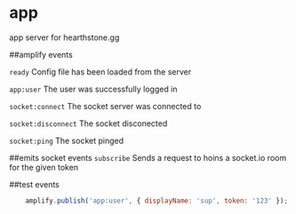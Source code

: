 # app
app server for hearthstone.gg

##amplify events

`` ready `` Config file has been loaded from the server

`` app:user `` The user was successfully logged in

`` socket:connect `` The socket server was connected to

`` socket:disconnect `` The socket disconected

`` socket:ping `` The socket pinged

##emits socket events
`` subscribe `` Sends a request to hoins a socket.io room for the given token

##test events
```javascript
	amplify.publish('app:user', { displayName: 'sup', token: '123' });
```